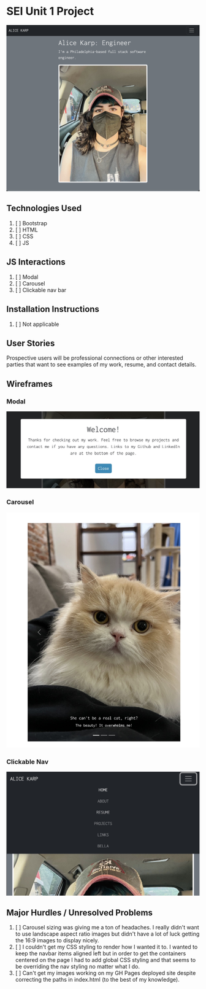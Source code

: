 # SEI Unit 1 Project

![URL section](https://raw.githubusercontent.com/hexxxx/portfolio/gh-pages/images/screenshot.png "Screenshot")

## Technologies Used
1. [ ] Bootstrap
1. [ ] HTML
1. [ ] CSS
1. [ ] JS

## JS Interactions
1. [ ] Modal
1. [ ] Carousel
1. [ ] Clickable nav bar

## Installation Instructions
1. [ ] Not applicable

## User Stories
Prospective users will be professional connections or other interested parties that want to see examples of my work, resume, and contact details. 

## Wireframes
### Modal
![URL section](https://github.com/hexxxx/portfolio/blob/gh-pages/images/modal.jpg?raw=true "Modal")
### Carousel
![URL section](https://github.com/hexxxx/portfolio/blob/gh-pages/images/carousel.jpg?raw=true "Carousel")
### Clickable Nav
![URL section](https://github.com/hexxxx/portfolio/blob/gh-pages/images/clickablenav.jpg?raw=true "Clickable Nav")

## Major Hurdles / Unresolved Problems
1. [ ] Carousel sizing was giving me a ton of headaches. I really didn't want to use landscape aspect ratio images but didn't have a lot of luck getting the 16:9 images to display nicely. 
1. [ ] I couldn't get my CSS styling to render how I wanted it to. I wanted to keep the navbar items aligned left but in order to get the containers centered on the page I had to add global CSS styling and that seems to be overriding the nav styling no matter what I do. 
1. [ ] Can't get my images working on my GH Pages deployed site despite correcting the paths in index.html (to the best of my knowledge). 